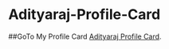# Adityaraj-Profile-Card

##GoTo My Profile Card
[Adityaraj Profile Card](https://adityaraj6.github.io/Adityaraj-Profile-Card/").
